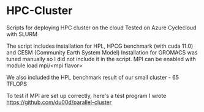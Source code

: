 # HPC-Cluster

Scripts for deploying HPC cluster on the cloud
Tested on Azure Cyclecloud with SLURM

The script includes installation for HPL, HPCG benchmark (with cuda 11.0) and CESM (Community Earth System Model)
Installation for GROMACS was tuned manually so I did not include it in the script.
MPI can be enabled with module load mpi/\<mpi flavor\>

We also included the HPL benchmark result of our small cluster - 65 TFLOPS

To test if MPI are set up correctly, here's a test program I wrote
https://github.com/du00d/parallel-cluster

